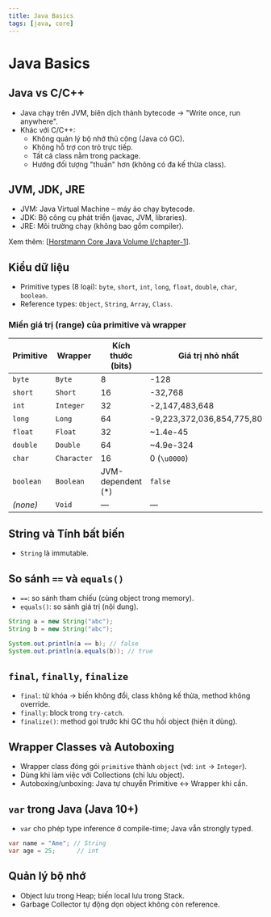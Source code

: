 ```yaml
---
title: Java Basics
tags: [java, core]
---
```


# Java Basics

## Java vs C/C++

- Java chạy trên JVM, biên dịch thành bytecode → "Write once, run anywhere".
- Khác với C/C++:
  - Không quản lý bộ nhớ thủ công (Java có GC).
  - Không hỗ trợ con trỏ trực tiếp.
  - Tất cả class nằm trong package.
  - Hướng đối tượng "thuần" hơn (không có đa kế thừa class).

## JVM, JDK, JRE

- JVM: Java Virtual Machine – máy ảo chạy bytecode.
- JDK: Bộ công cụ phát triển (javac, JVM, libraries).
- JRE: Môi trường chạy (không bao gồm compiler).

Xem thêm: [[Horstmann Core Java Volume I/chapter-1]].

## Kiểu dữ liệu

- Primitive types (8 loại): `byte`, `short`, `int`, `long`, `float`, `double`, `char`, `boolean`.
- Reference types: `Object`, `String`, `Array`, `Class`.

### Miền giá trị (range) của primitive và wrapper

| Primitive | Wrapper     | Kích thước (bits)  | Giá trị nhỏ nhất           | Giá trị lớn nhất          |
| --------- | ----------- | ------------------ | -------------------------- | ------------------------- |
| `byte`    | `Byte`      | 8                  | -128                       | 127                       |
| `short`   | `Short`     | 16                 | -32,768                    | 32,767                    |
| `int`     | `Integer`   | 32                 | -2,147,483,648             | 2,147,483,647             |
| `long`    | `Long`      | 64                 | -9,223,372,036,854,775,808 | 9,223,372,036,854,775,807 |
| `float`   | `Float`     | 32                 | ~1.4e-45                   | ~3.4028235e+38            |
| `double`  | `Double`    | 64                 | ~4.9e-324                  | ~1.7976931348623157e+308  |
| `char`    | `Character` | 16                 | 0 (`\u0000`)               | 65,535 (`\uffff`)         |
| `boolean` | `Boolean`   | JVM-dependent (\*) | `false`                    | `true`                    |
| _(none)_  | `Void`      | —                  | —                          | —                         |

## String và Tính bất biến

- `String` là immutable.

## So sánh `==` và `equals()`

- `==`: so sánh tham chiếu (cùng object trong memory).
- `equals()`: so sánh giá trị (nội dung).

```java
String a = new String("abc");
String b = new String("abc");

System.out.println(a == b); // false
System.out.println(a.equals(b)); // true
```

## `final`, `finally`, `finalize`

- `final`: từ khóa → biến không đổi, class không kế thừa, method không override.
- `finally`: block trong `try-catch`.
- `finalize()`: method gọi trước khi GC thu hồi object (hiện ít dùng).

## Wrapper Classes và Autoboxing

- Wrapper class đóng gói `primitive` thành `object` (vd: `int` → `Integer`).
- Dùng khi làm việc với Collections (chỉ lưu object).
- Autoboxing/unboxing: Java tự chuyển Primitive ↔ Wrapper khi cần.

## `var` trong Java (Java 10+)

- `var` cho phép type inference ở compile-time; Java vẫn strongly typed.

```java
var name = "Ame"; // String
var age = 25;      // int
```

## Quản lý bộ nhớ

- Object lưu trong Heap; biến local lưu trong Stack.
- Garbage Collector tự động dọn object không còn reference.

[//begin]: # "Autogenerated link references for markdown compatibility"
[Horstmann Core Java Volume I/chapter-1]: <Horstmann Core Java Volume I/chapter-1.md> "Tóm tắt Chương 1 – Fundamentals of Programming (Horstmann, Core Java Vol I)"
[//end]: # "Autogenerated link references"
